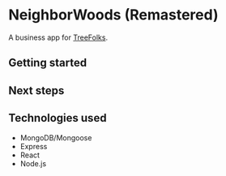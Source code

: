 # NeighborWoods (Remastered)

A business app for [TreeFolks](https://www.treefolks.org/get-a-tree/neighborwoods/).

## Getting started


## Next steps


## Technologies used
* MongoDB/Mongoose
* Express
* React
* Node.js